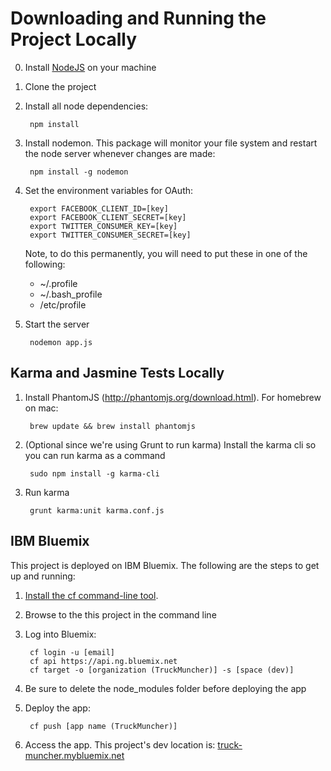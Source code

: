 Downloading and Running the Project Locally
===========================================

0. Install [NodeJS](http://nodejs.org/download/ "NodeJS Download") on your machine
1. Clone the project
2. Install all node dependencies:

        npm install
3. Install nodemon. This package will monitor your file system and restart the node server whenever changes are made:

        npm install -g nodemon
        
4. Set the environment variables for OAuth:

        export FACEBOOK_CLIENT_ID=[key]
        export FACEBOOK_CLIENT_SECRET=[key]
        export TWITTER_CONSUMER_KEY=[key]
        export TWITTER_CONSUMER_SECRET=[key]
        
	Note, to do this permanently, you will need to put these in one of the following:
	* ~/.profile
	* ~/.bash_profile
	* /etc/profile

5. Start the server

        nodemon app.js
        
Karma and Jasmine Tests Locally
-----------------------------------
1. Install PhantomJS (http://phantomjs.org/download.html). For homebrew on mac:

        brew update && brew install phantomjs

2. (Optional since we're using Grunt to run karma) Install the karma cli so you can run karma as a command

        sudo npm install -g karma-cli

3. Run karma

        grunt karma:unit karma.conf.js


IBM Bluemix
-----------------------------------
This project is deployed on IBM Bluemix. The following are the steps to get up and running:

1. [Install the cf command-line tool](https://www.ng.bluemix.net/docs/#starters/BuildingWeb.html#install_cf).
2. Browse to the this project in the command line 
3. Log into Bluemix:

		cf login -u [email] 
		cf api https://api.ng.bluemix.net
		cf target -o [organization (TruckMuncher)] -s [space (dev)]

4. Be sure to delete the node_modules folder before deploying the app
5. Deploy the app:

		cf push [app name (TruckMuncher)]

6. Access the app. This project's dev location is: [truck-muncher.mybluemix.net](//truck-muncher.mybluemix.net)
